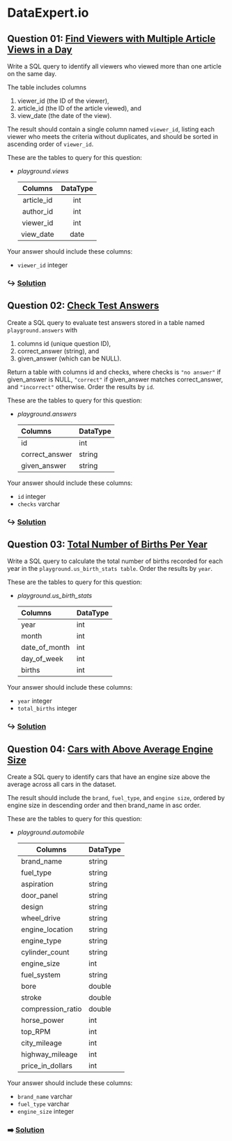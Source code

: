 # DataExpert.io

## Question 01: [Find Viewers with Multiple Article Views in a Day](https://www.dataexpert.io/question/find-multiple-article-viewers)

Write a SQL query to identify all viewers who viewed more than one article on the same day. 

The table includes columns
1. viewer_id (the ID of the viewer), 
2. article_id (the ID of the article viewed), and
3. view_date (the date of the view). 
    
The result should contain a single column named `viewer_id`, listing each viewer who meets the criteria without duplicates, and should be sorted in ascending order of `viewer_id`.

These are the tables to query for this question:
- *playground.views*    

    | Columns    | DataType |
    |:----------:|:--------:|
    | article_id | int |
    | author_id  | int |
    | viewer_id  | int |
    | view_date  | date |

Your answer should include these columns:
- `viewer_id` integer

### ↪️ [Solution](DataExpert-SQL01.sql)

## Question 02: [Check Test Answers](https://www.dataexpert.io/question/check-test-answers)
    
Create a SQL query to evaluate test answers stored in a table named `playground.answers` with 
1. columns id (unique question ID), 
2. correct_answer (string), and 
3. given_answer (which can be NULL). 

Return a table with columns id and checks, where checks is `"no answer"` if given_answer is NULL, `"correct"` if given_answer matches correct_answer, and `"incorrect"` otherwise. Order the results by `id`.

These are the tables to query for this question:
- *playground.answers*

    | Columns | DataType |
    | :---   | :---|
    | id      | int |
    | correct_answer | string |
    | given_answer | string |

Your answer should include these columns:
- `id` integer
- `checks` varchar

### ↪️ [Solution](DataExpert-SQL02.sql)


## Question 03: [Total Number of Births Per Year](https://www.dataexpert.io/question/total-births-per-year)

Write a SQL query to calculate the total number of births recorded for each year in the `playground.us_birth_stats table`. Order the results by `year`.

These are the tables to query for this question:
- *playground.us_birth_stats*

  | Columns | DataType |
  | :--- | :---|
  | year | int |
  | month | int |
  | date_of_month | int |
  | day_of_week | int |
  | births | int |

Your answer should include these columns:
- `year` integer
- `total_births` integer

### ↪️ [Solution](DataExpert-SQL03.sql)

## Question 04: [Cars with Above Average Engine Size](https://www.dataexpert.io/question/cars-above-average-engine-size)

Create a SQL query to identify cars that have an engine size above the average across all cars in the dataset. 

The result should include the `brand`, `fuel_type`, and `engine size`, ordered by engine size in descending order and then brand_name in asc order.

These are the tables to query for this question:
- *playground.automobile*

  | Columns           | DataType      |
  |-------------------|--------------|
  | brand_name        | string       |
  | fuel_type         | string       |
  | aspiration        | string       |
  | door_panel        | string       |
  | design            | string       |
  | wheel_drive       | string       |
  | engine_location   | string       |
  | engine_type       | string       |
  | cylinder_count    | string       |
  | engine_size       | int          |
  | fuel_system       | string       |
  | bore              | double       |
  | stroke            | double       |
  | compression_ratio | double       |
  | horse_power       | int          |
  | top_RPM           | int          |
  | city_mileage      | int          |
  | highway_mileage   | int          |
  | price_in_dollars  | int          |

Your answer should include these columns:
- `brand_name` varchar
- `fuel_type` varchar
- `engine_size` integer

### ➡️ [Solution](DataExpert.io/DataExpert-SQL04.sql)